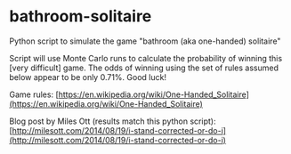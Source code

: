 # bathroom-solitaire
Python script to simulate the game "bathroom (aka one-handed) solitaire"

Script will use Monte Carlo runs to calculate the probability of winning
this [very difficult] game. The odds of winning using the set of rules assumed below appear to be only 0.71%. Good luck!

Game rules: [https://en.wikipedia.org/wiki/One-Handed_Solitaire](https://en.wikipedia.org/wiki/One-Handed_Solitaire)

Blog post by Miles Ott (results match this python script): [http://milesott.com/2014/08/19/i-stand-corrected-or-do-i](http://milesott.com/2014/08/19/i-stand-corrected-or-do-i)
